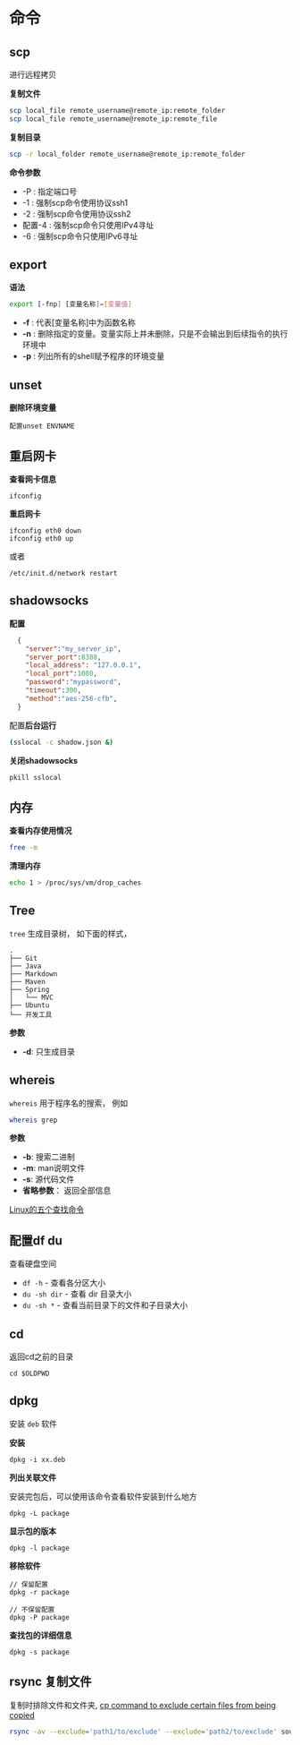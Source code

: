 # 命令

<!-- toc -->

## scp

进行远程拷贝

**复制文件**

```bash
scp local_file remote_username@remote_ip:remote_folder  
scp local_file remote_username@remote_ip:remote_file  
```

**复制目录**

```bash
scp -r local_folder remote_username@remote_ip:remote_folder  
```

**命令参数**

* -P : 指定端口号
* -1 : 强制scp命令使用协议ssh1  
* -2 : 强制scp命令使用协议ssh2  
* 配置-4 : 强制scp命令只使用IPv4寻址  
* -6 : 强制scp命令只使用IPv6寻址

## export

**语法**

```bash
export [-fnp] [变量名称]=[变量值]
```

* **-f** : 代表\[变量名称\]中为函数名称
* **-n** : 删除指定的变量。变量实际上并未删除，只是不会输出到后续指令的执行环境中
* **-p** : 列出所有的shell赋予程序的环境变量

## unset

**删除环境变量**

```
配置unset ENVNAME
```

## 重启网卡

**查看网卡信息**

```
ifconfig
```

**重启网卡**

```
ifconfig eth0 down
ifconfig eth0 up
```

或者

```
/etc/init.d/network restart
```

## shadowsocks

**配置**

```json
  {
    "server":"my_server_ip",
    "server_port":8388,
    "local_address": "127.0.0.1",
    "local_port":1080,
    "password":"mypassword",
    "timeout":300,
    "method":"aes-256-cfb",
  }
```

配置**后台运行**

```bash
(sslocal -c shadow.json &)
```

**关闭shadowsocks**

```bash
pkill sslocal
```

## 内存

**查看内存使用情况**

```bash
free -m
```

**清理内存**

```bash
echo 1 > /proc/sys/vm/drop_caches
```

## Tree

`tree` 生成目录树， 如下面的样式，

```
.
├── Git
├── Java
├── Markdown
├── Maven
├── Spring
│   └── MVC
├── Ubuntu
└── 开发工具
```

**参数**

* **-d**: 只生成目录

## whereis

`whereis` 用于程序名的搜索， 例如

```bash
whereis grep
```

**参数**

* **-b**: 搜索二进制
* **-m**: man说明文件
* **-s**: 源代码文件
* **省略参数**： 返回全部信息

[Linux的五个查找命令](http://www.ruanyifeng.com/blog/2009/10/5_ways_to_search_for_files_using_the_terminal.html)

## 配置df du

查看硬盘空间

* `df -h` - 查看各分区大小
* `du -sh dir` - 查看 dir 目录大小
* `du -sh *` - 查看当前目录下的文件和子目录大小

## cd

返回cd之前的目录

```
cd $OLDPWD
```

## dpkg

安装 `deb` 软件

**安装**

```
dpkg -i xx.deb
```

**列出关联文件**

安装完包后，可以使用该命令查看软件安装到什么地方

```
dpkg -L package
```

**显示包的版本**

```
dpkg -l package
```

**移除软件**

```
// 保留配置
dpkg -r package

// 不保留配置
dpkg -P package
```
**查找包的详细信息**
```
dpkg -s package
```
## rsync 复制文件
复制时排除文件和文件夹, [cp command to exclude certain files from being copied](http://askubuntu.com/questions/333640/cp-command-to-exclude-certain-files-from-being-copied)
```bash
rsync -av --exclude='path1/to/exclude' --exclude='path2/to/exclude' source destination
```
